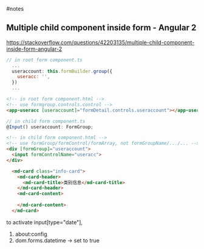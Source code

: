 #notes

## Multiple child component inside form - Angular 2
https://stackoverflow.com/questions/42203135/multiple-child-component-inside-form-angular-2
```js
// in root form component.ts
  ...
  useraccount: this.formBuilder.group({
    useracc: '',
  })
  ...
```

```html
<!-- in root form component.html -->
<!-- use formgroup.controls.control -->
<app-useracc [useraccount]="formDetail.controls.useraccount"></app-useracc>
```

```js
// in child form component.ts
@Input() useraccount: FormGroup;
```

```html
<!-- in child form component.html -->
<!-- use formGroup/formControl/formArray, not formGroupName/.../... -->
<div [formGroup]="useraccount">
  <input formControlName="useracc">
</div>
```

```html
  <md-card class="info-card">
    <md-card-header>
      <md-card-title>类别信息</md-card-title>
    </md-card-header>
    <md-card-content>
      
    </md-card-content>
  </md-card>
```


to activate input[type="date"],
1) about:config
2) dom.forms.datetime -> set to true